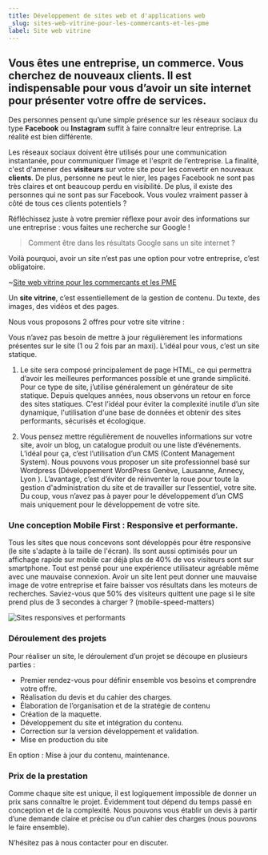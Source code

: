 ```yaml
---
title: Développement de sites web et d'applications web
_slug: sites-web-vitrine-pour-les-commercants-et-les-pme
label: Site web vitrine
---
```


## Vous êtes une entreprise, un commerce. Vous cherchez de nouveaux clients. Il est indispensable pour vous d’avoir un site internet pour présenter votre offre de services.

Des personnes pensent qu’une simple présence sur les réseaux sociaux du type **Facebook** ou **Instagram** suffit à faire connaître leur entreprise. La réalité est bien différente.

Les réseaux sociaux doivent être utilisés pour une communication instantanée, pour communiquer l’image et l'esprit de l’entreprise. La finalité, c'est d'amener des **visiteurs** sur votre site pour les convertir en nouveaux **clients**.
De plus, personne ne peut le nier, les pages Facebook ne sont pas très claires et ont beaucoup perdu en visibilité. De plus, il existe des personnes qui ne sont pas sur Facebook. Vous voulez vraiment passer à côté de tous ces clients potentiels ?

Réfléchissez juste à votre premier réflexe pour avoir des informations sur une entreprise : vous faites une recherche sur Google !

> Comment être dans les résultats Google sans un site internet ?

Voilà pourquoi, avoir un site n’est pas une option pour votre entreprise, c’est obligatoire.

~[Site web vitrine pour les commercants et les PME](Site-web-vitrine-pour-les-commercant-et-les-PME.jpg)

Un **site vitrine**, c’est essentiellement de la gestion de contenu. Du texte, des images, des vidéos et des pages.

Nous vous proposons 2 offres pour votre site vitrine :

Vous n’avez pas besoin de mettre à jour régulièrement les informations présentes sur le site (1 ou 2 fois par an maxi). L’idéal pour vous, c’est un site statique.

1. Le site sera composé principalement de page HTML, ce qui permettra d’avoir les meilleures performances possible et une grande simplicité.
   Pour ce type de site, j’utilise généralement un générateur de site statique.
   Depuis quelques années, nous observons un retour en force des sites statiques. C'est l'idéal pour éviter la complexité inutile d’un site dynamique, l'utilisation d'une base de données et obtenir des sites performants, sécurisés et écologique.

2. Vous pensez mettre régulièrement de nouvelles informations sur votre site, avoir un blog, un catalogue produit ou une liste d’événements. L’idéal pour ça, c’est l’utilisation d’un CMS (Content Management System).
   Nous pouvons vous proposer un site professionnel basé sur Wordpress (Développement WordPress Genève, Lausanne, Annecy, Lyon ).
   L’avantage, c’est d’éviter de réinventer la roue pour toute la gestion d'administration du site et de travailler sur l’essentiel, votre site. Du coup, vous n’avez pas à payer pour le développement d’un CMS mais uniquement pour le développement de votre site.

### Une conception Mobile First : Responsive et performante.

Tous les sites que nous concevons sont développés pour être responsive (le site s'adapte à la taille de l'écran).
Ils sont aussi optimisés pour un affichage rapide sur mobile car déjà plus de 40% de vos visiteurs sont sur smartphone.
Tout est pensé pour une expérience utilisateur agréable même avec une mauvaise connexion. Avoir un site lent peut donner une mauvaise image de votre entreprise et faire baisser vos résultats dans les moteurs de recherches.
Saviez-vous que 50% des visiteurs quittent une page si le site prend plus de 3 secondes à charger ? (mobile-speed-matters)

![Sites responsives et performants](Sites-responsive-et-performants.jpg)

### Déroulement des projets

Pour réaliser un site, le déroulement d’un projet se découpe en plusieurs parties :

- Premier rendez-vous pour définir ensemble vos besoins et comprendre votre offre.
- Réalisation du devis et du cahier des charges.
- Élaboration de l’organisation et de la stratégie de contenu
- Création de la maquette.
- Développement du site et intégration du contenu.
- Correction sur la version développement et validation.
- Mise en production du site

En option : Mise à jour du contenu, maintenance.

### Prix de la prestation

Comme chaque site est unique, il est logiquement impossible de donner un prix sans connaître le projet. Évidemment tout dépend du temps passé en conception et de la complexité.
Nous pouvons vous établir un devis à partir d’une demande claire et précise ou d’un cahier des charges (nous pouvons le faire ensemble).

N’hésitez pas à nous contacter pour en discuter.
